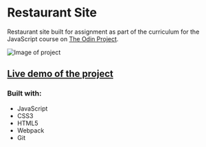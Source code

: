 # Restaurant Site
Restaurant site built for assignment as part of the curriculum for the JavaScript course on [The Odin Project](https://www.theodinproject.com/courses/javascript/lessons/restaurant-page).

![Image of project](restaurant.gif)

## [Live demo of the project](https://stefank-29.github.io/Restaurant-Site/)

### Built with: 
* JavaScript
* CSS3
* HTML5
* Webpack
* Git
